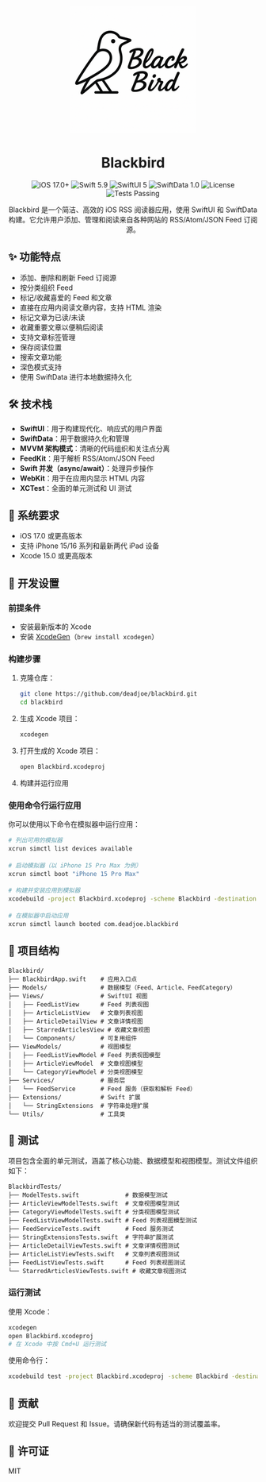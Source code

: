 <p align="center">
  <img src="blackbird.png" alt="Blackbird Logo" width="256">
</p>

<h1 align="center">Blackbird</h1>

<p align="center">
  <img src="https://img.shields.io/badge/iOS-17.0%2B-blue" alt="iOS 17.0+"/>
  <img src="https://img.shields.io/badge/Swift-5.9-orange" alt="Swift 5.9"/>
  <img src="https://img.shields.io/badge/SwiftUI-5-green" alt="SwiftUI 5"/>
  <img src="https://img.shields.io/badge/SwiftData-1.0-purple" alt="SwiftData 1.0"/>
  <img src="https://img.shields.io/badge/License-MIT-lightgrey" alt="License"/>
  <img src="https://img.shields.io/badge/Tests-Passing-brightgreen" alt="Tests Passing"/>
</p>

<p align="center">
  Blackbird 是一个简洁、高效的 iOS RSS 阅读器应用，使用 SwiftUI 和 SwiftData 构建。它允许用户添加、管理和阅读来自各种网站的 RSS/Atom/JSON Feed 订阅源。
</p>

## ✨ 功能特点

- 添加、删除和刷新 Feed 订阅源
- 按分类组织 Feed
- 标记/收藏喜爱的 Feed 和文章
- 直接在应用内阅读文章内容，支持 HTML 渲染
- 标记文章为已读/未读
- 收藏重要文章以便稍后阅读
- 支持文章标签管理
- 保存阅读位置
- 搜索文章功能
- 深色模式支持
- 使用 SwiftData 进行本地数据持久化

## 🛠️ 技术栈

- **SwiftUI**：用于构建现代化、响应式的用户界面
- **SwiftData**：用于数据持久化和管理
- **MVVM 架构模式**：清晰的代码组织和关注点分离
- **FeedKit**：用于解析 RSS/Atom/JSON Feed
- **Swift 并发（async/await）**：处理异步操作
- **WebKit**：用于在应用内显示 HTML 内容
- **XCTest**：全面的单元测试和 UI 测试

## 📱 系统要求

- iOS 17.0 或更高版本
- 支持 iPhone 15/16 系列和最新两代 iPad 设备
- Xcode 15.0 或更高版本

## 🚀 开发设置

### 前提条件

- 安装最新版本的 Xcode
- 安装 [XcodeGen](https://github.com/yonaskolb/XcodeGen)（`brew install xcodegen`）

### 构建步骤

1. 克隆仓库：
   ```bash
   git clone https://github.com/deadjoe/blackbird.git
   cd blackbird
   ```

2. 生成 Xcode 项目：
   ```bash
   xcodegen
   ```

3. 打开生成的 Xcode 项目：
   ```bash
   open Blackbird.xcodeproj
   ```

4. 构建并运行应用

### 使用命令行运行应用

你可以使用以下命令在模拟器中运行应用：

```bash
# 列出可用的模拟器
xcrun simctl list devices available

# 启动模拟器（以 iPhone 15 Pro Max 为例）
xcrun simctl boot "iPhone 15 Pro Max"

# 构建并安装应用到模拟器
xcodebuild -project Blackbird.xcodeproj -scheme Blackbird -destination "platform=iOS Simulator,name=iPhone 15 Pro Max" build

# 在模拟器中启动应用
xcrun simctl launch booted com.deadjoe.blackbird
```

## 📂 项目结构

```
Blackbird/
├── BlackbirdApp.swift    # 应用入口点
├── Models/               # 数据模型（Feed、Article、FeedCategory）
├── Views/                # SwiftUI 视图
│   ├── FeedListView      # Feed 列表视图
│   ├── ArticleListView   # 文章列表视图
│   ├── ArticleDetailView # 文章详情视图
│   ├── StarredArticlesView # 收藏文章视图
│   └── Components/       # 可复用组件
├── ViewModels/           # 视图模型
│   ├── FeedListViewModel # Feed 列表视图模型
│   ├── ArticleViewModel  # 文章视图模型
│   └── CategoryViewModel # 分类视图模型
├── Services/             # 服务层
│   └── FeedService       # Feed 服务（获取和解析 Feed）
├── Extensions/           # Swift 扩展
│   └── StringExtensions  # 字符串处理扩展
└── Utils/                # 工具类
```

## 🧪 测试

项目包含全面的单元测试，涵盖了核心功能、数据模型和视图模型。测试文件组织如下：

```
BlackbirdTests/
├── ModelTests.swift             # 数据模型测试
├── ArticleViewModelTests.swift  # 文章视图模型测试
├── CategoryViewModelTests.swift # 分类视图模型测试
├── FeedListViewModelTests.swift # Feed 列表视图模型测试
├── FeedServiceTests.swift       # Feed 服务测试
├── StringExtensionsTests.swift  # 字符串扩展测试
├── ArticleDetailViewTests.swift # 文章详情视图测试
├── ArticleListViewTests.swift   # 文章列表视图测试
├── FeedListViewTests.swift      # Feed 列表视图测试
└── StarredArticlesViewTests.swift # 收藏文章视图测试
```

### 运行测试

使用 Xcode：
```bash
xcodegen
open Blackbird.xcodeproj
# 在 Xcode 中按 Cmd+U 运行测试
```

使用命令行：
```bash
xcodebuild test -project Blackbird.xcodeproj -scheme Blackbird -destination "platform=iOS Simulator,name=iPhone 15 Pro Max"
```

## 🤝 贡献

欢迎提交 Pull Request 和 Issue。请确保新代码有适当的测试覆盖率。

## 📄 许可证

MIT
